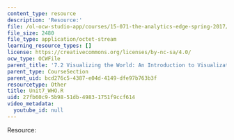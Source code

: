 ```yaml
---
content_type: resource
description: 'Resource:'
file: /ol-ocw-studio-app/courses/15-071-the-analytics-edge-spring-2017/27fb60c95b9851db49831751f9ccf614_Unit7_WHO.R
file_size: 2480
file_type: application/octet-stream
learning_resource_types: []
license: https://creativecommons.org/licenses/by-nc-sa/4.0/
ocw_type: OCWFile
parent_title: '7.2 Visualizing the World: An Introduction to Visualization'
parent_type: CourseSection
parent_uid: bcd276c5-4387-e04d-4149-dfe97b763b3f
resourcetype: Other
title: Unit7_WHO.R
uid: 27fb60c9-5b98-51db-4983-1751f9ccf614
video_metadata:
  youtube_id: null
---
```

Resource: